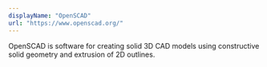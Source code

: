```yaml
---
displayName: "OpenSCAD"
url: "https://www.openscad.org/"
---
```


OpenSCAD is software for creating solid 3D CAD models using constructive solid geometry and  extrusion of 2D outlines.